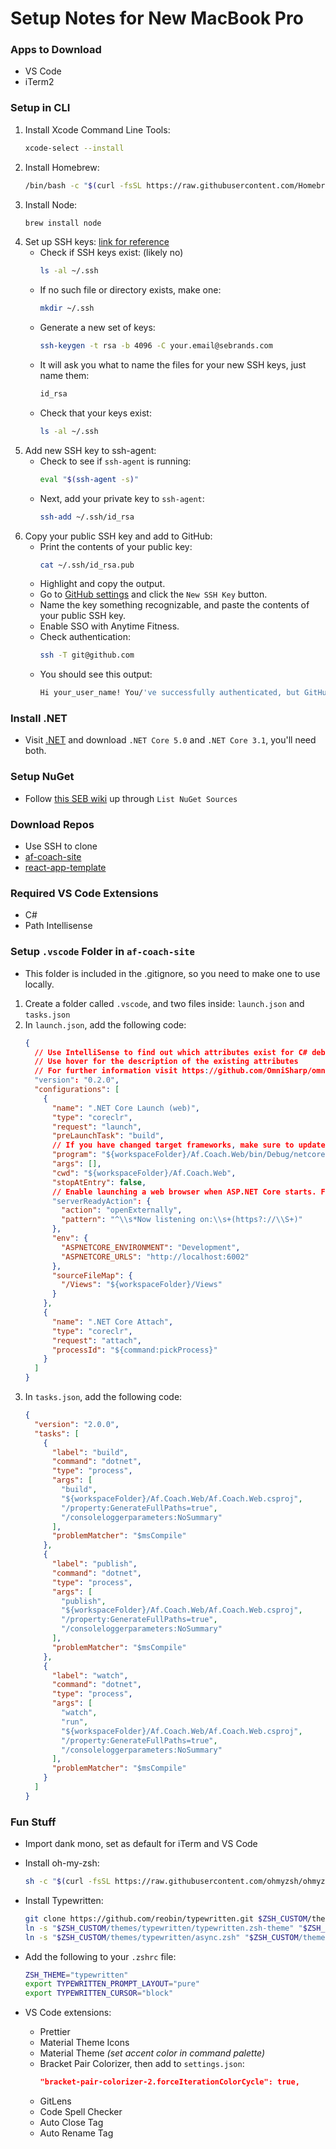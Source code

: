 # Setup Notes for New MacBook Pro


### Apps to Download
- VS Code
- iTerm2


### Setup in CLI
1. Install Xcode Command Line Tools:
    ```bash
    xcode-select --install
    ```
2. Install Homebrew:
    ```bash
    /bin/bash -c "$(curl -fsSL https://raw.githubusercontent.com/Homebrew/install/HEAD/install.sh)"
    ```
3. Install Node:
    ```bash
    brew install node
    ```
4. Set up SSH keys: [link for reference](https://www.freecodecamp.org/news/git-ssh-how-to/)
    - Check if SSH keys exist: (likely no)
      ```bash
      ls -al ~/.ssh
      ```
    - If no such file or directory exists, make one:
      ```bash
      mkdir ~/.ssh
      ```
    - Generate a new set of keys:
      ```bash
      ssh-keygen -t rsa -b 4096 -C your.email@sebrands.com
      ```
    - It will ask you what to name the files for your new SSH keys, just name them: 
      ```bash
      id_rsa
      ```
    - Check that your keys exist:
      ```bash
      ls -al ~/.ssh
      ```
5. Add new SSH key to ssh-agent:
    - Check to see if `ssh-agent` is running:
        ```bash
        eval "$(ssh-agent -s)"
        ```
    - Next, add your private key to `ssh-agent`:
      ```bash
      ssh-add ~/.ssh/id_rsa
      ```
6. Copy your public SSH key and add to GitHub:
    - Print the contents of your public key:
      ```bash
      cat ~/.ssh/id_rsa.pub
      ```
    - Highlight and copy the output.
    - Go to [GitHub settings](https://github.com/settings/keys) and click the `New SSH Key` button.
    - Name the key something recognizable, and paste the contents of your public SSH key.
    - Enable SSO with Anytime Fitness.
    - Check authentication:
      ```bash
      ssh -T git@github.com
      ```
    - You should see this output: 
      ```bash
      Hi your_user_name! You/'ve successfully authenticated, but GitHub does not provide shell access.
      ```


### Install .NET
- Visit [.NET](https://dotnet.microsoft.com/download) and download `.NET Core 5.0` and `.NET Core 3.1`, you'll need both.


### Setup NuGet
- Follow [this SEB wiki](https://wiki.sebrands.com/pages/viewpage.action?spaceKey=PLAT&title=GitHub+Package+Repository) up through `List NuGet Sources`


### Download Repos
- Use SSH to clone
- [af-coach-site](https://github.com/anytimefitness/af-coach-site)
- [react-app-template](https://github.com/anytimefitness/af-react-app-template)


### Required VS Code Extensions
- C#
- Path Intellisense

### Setup `.vscode` Folder in `af-coach-site`
- This folder is included in the .gitignore, so you need to make one to use locally.
1. Create a folder called `.vscode`, and two files inside: `launch.json` and `tasks.json`
2. In `launch.json`, add the following code:
    ```json
    {
      // Use IntelliSense to find out which attributes exist for C# debugging
      // Use hover for the description of the existing attributes
      // For further information visit https://github.com/OmniSharp/omnisharp-vscode/blob/master/debugger-launchjson.md
      "version": "0.2.0",
      "configurations": [
        {
          "name": ".NET Core Launch (web)",
          "type": "coreclr",
          "request": "launch",
          "preLaunchTask": "build",
          // If you have changed target frameworks, make sure to update the program path.
          "program": "${workspaceFolder}/Af.Coach.Web/bin/Debug/netcoreapp3.1/Af.Coach.Web.dll",
          "args": [],
          "cwd": "${workspaceFolder}/Af.Coach.Web",
          "stopAtEntry": false,
          // Enable launching a web browser when ASP.NET Core starts. For more information: https://aka.ms/VSCode-CS-LaunchJson-WebBrowser
          "serverReadyAction": {
            "action": "openExternally",
            "pattern": "^\\s*Now listening on:\\s+(https?://\\S+)"
          },
          "env": {
            "ASPNETCORE_ENVIRONMENT": "Development",
            "ASPNETCORE_URLS": "http://localhost:6002"
          },
          "sourceFileMap": {
            "/Views": "${workspaceFolder}/Views"
          }
        },
        {
          "name": ".NET Core Attach",
          "type": "coreclr",
          "request": "attach",
          "processId": "${command:pickProcess}"
        }
      ]
    }
    ```
3. In `tasks.json`, add the following code:
    ```json
    {
      "version": "2.0.0",
      "tasks": [
        {
          "label": "build",
          "command": "dotnet",
          "type": "process",
          "args": [
            "build",
            "${workspaceFolder}/Af.Coach.Web/Af.Coach.Web.csproj",
            "/property:GenerateFullPaths=true",
            "/consoleloggerparameters:NoSummary"
          ],
          "problemMatcher": "$msCompile"
        },
        {
          "label": "publish",
          "command": "dotnet",
          "type": "process",
          "args": [
            "publish",
            "${workspaceFolder}/Af.Coach.Web/Af.Coach.Web.csproj",
            "/property:GenerateFullPaths=true",
            "/consoleloggerparameters:NoSummary"
          ],
          "problemMatcher": "$msCompile"
        },
        {
          "label": "watch",
          "command": "dotnet",
          "type": "process",
          "args": [
            "watch",
            "run",
            "${workspaceFolder}/Af.Coach.Web/Af.Coach.Web.csproj",
            "/property:GenerateFullPaths=true",
            "/consoleloggerparameters:NoSummary"
          ],
          "problemMatcher": "$msCompile"
        }
      ]
    }
    ```


### Fun Stuff
- Import dank mono, set as default for iTerm and VS Code
- Install oh-my-zsh:
    ```bash
    sh -c "$(curl -fsSL https://raw.githubusercontent.com/ohmyzsh/ohmyzsh/master/tools/install.sh)"
    ```
- Install Typewritten:
    ```bash
    git clone https://github.com/reobin/typewritten.git $ZSH_CUSTOM/themes/typewritten
    ln -s "$ZSH_CUSTOM/themes/typewritten/typewritten.zsh-theme" "$ZSH_CUSTOM/themes/typewritten.zsh-theme"
    ln -s "$ZSH_CUSTOM/themes/typewritten/async.zsh" "$ZSH_CUSTOM/themes/async"
    ```
- Add the following to your `.zshrc` file:
    ```bash
    ZSH_THEME="typewritten"
    export TYPEWRITTEN_PROMPT_LAYOUT="pure"
    export TYPEWRITTEN_CURSOR="block"
    ```

- VS Code extensions:
  - Prettier
  - Material Theme Icons
  - Material Theme _(set accent color in command palette)_
  - Bracket Pair Colorizer, then add to `settings.json`:
      ```json
      "bracket-pair-colorizer-2.forceIterationColorCycle": true,
      ```
  - GitLens
  - Code Spell Checker
  - Auto Close Tag
  - Auto Rename Tag
